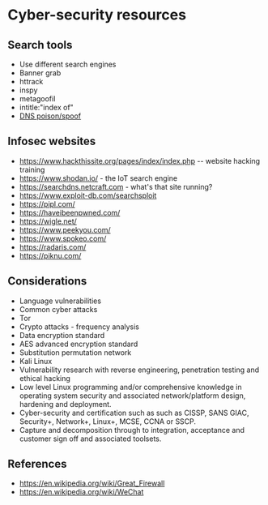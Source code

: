 # Cyber-security resources
## Search tools
- Use different search engines
- Banner grab
- httrack
- inspy
- metagoofil
- intitle:"index of"
- [DNS poison/spoof](https://en.wikipedia.org/wiki/DNS_spoofing)

## Infosec websites
- https://www.hackthissite.org/pages/index/index.php -- website hacking training
- https://www.shodan.io/ - the IoT search engine
- https://searchdns.netcraft.com - what's that site running?
- https://www.exploit-db.com/searchsploit
- https://pipl.com/
- https://haveibeenpwned.com/
- https://wigle.net/
- https://www.peekyou.com/
- https://www.spokeo.com/
- https://radaris.com/
- https://piknu.com/

## Considerations
- Language vulnerabilities
- Common cyber attacks
- Tor
- Crypto attacks - frequency analysis
- Data encryption standard
- AES advanced encryption standard
- Substitution permutation network
- Kali Linux
- Vulnerability research with reverse engineering, penetration testing and ethical hacking
- Low level Linux programming and/or comprehensive knowledge in operating system security and associated network/platform design, hardening and deployment.
- Cyber-security and certification such as such as CISSP, SANS GIAC, Security+, Network+, Linux+, MCSE, CCNA or SSCP.
- Capture and decomposition through to integration, acceptance and customer sign off and associated toolsets.

## References
- https://en.wikipedia.org/wiki/Great_Firewall
- https://en.wikipedia.org/wiki/WeChat
